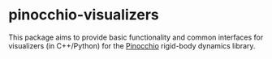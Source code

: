 # pinocchio-visualizers

This package aims to provide basic functionality and common interfaces for visualizers (in C++/Python) for the [Pinocchio](https://github.com/stack-of-tasks/pinocchio) rigid-body dynamics library.
